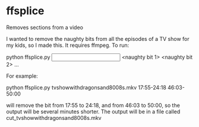 # ffsplice
Removes sections from a video

I wanted to remove the naughty bits from all the episodes of a TV show for my kids, so I made this. It requires ffmpeg. To run:

python ffsplice.py <input file> <naughty bit 1> <naughty bit 2> ...

For example:

python ffsplice.py tvshowwithdragonsand8008s.mkv 17:55-24:18 46:03-50:00

will remove the bit from 17:55 to 24:18, and from 46:03 to 50:00, so the output will be several minutes shorter. The output will be in a file called cut_tvshowwithdragonsand8008s.mkv
